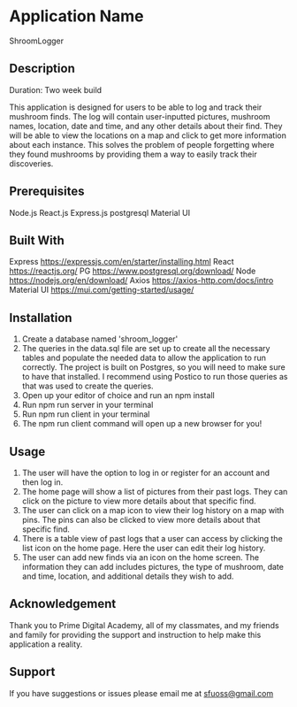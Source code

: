 # Application Name

ShroomLogger

## Description

Duration: Two week build

This application is designed for users to be able to log and track their mushroom finds. The log will contain user-inputted pictures, mushroom names, location, date and time, and any other details about their find. They will be able to view the locations on a map and click to get more information about each instance. This solves the problem of people forgetting where they found mushrooms by providing them a way to easily track their discoveries. 

## Prerequisites
Node.js
React.js
Express.js
postgresql
Material UI

## Built With
Express https://expressjs.com/en/starter/installing.html
React https://reactjs.org/
PG https://www.postgresql.org/download/
Node https://nodejs.org/en/download/
Axios https://axios-http.com/docs/intro
Material UI https://mui.com/getting-started/usage/

## Installation

1. Create a database named 'shroom_logger'
2. The queries in the data.sql file are set up to create all the necessary tables and populate the needed data to allow the application to run correctly. The project is built on Postgres, so you will need to make sure to have that installed. I recommend using Postico to run those queries as that was used to create the queries.
3. Open up your editor of choice and run an npm install
4. Run npm run server in your terminal
5. Run npm run client in your terminal
6. The npm run client command will open up a new browser for you!

## Usage

1. The user will have the option to log in or register for an account and then log in.
2. The home page will show a list of pictures from their past logs. They can click on the picture to view more details about that specific find.
3. The user can click on a map icon to view their log history on a map with pins. The pins can also be clicked to view more details about that specific find.
4. There is a table view of past logs that a user can access by clicking the list icon on the home page. Here the user can edit their log history.
5. The user can add new finds via an icon on the home screen. The information they can add includes pictures, the type of mushroom, date and time, location, and additional details they wish to add. 

## Acknowledgement

Thank you to Prime Digital Academy, all of my classmates, and my friends and family for providing the support and instruction to help make this application a reality.

## Support

If you have suggestions or issues please email me at sfuoss@gmail.com


